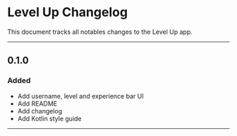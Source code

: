 # Level Up Changelog

This document tracks all notables changes to the Level Up app.

---

## 0.1.0

### Added

- Add username, level and experience bar UI
- Add README
- Add changelog
- Add Kotlin style guide

---
